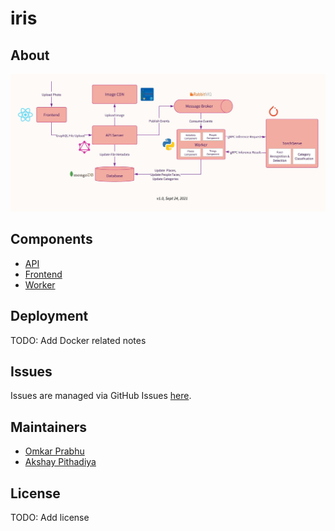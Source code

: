 # iris

## About
![Iris Architecture](images/iris.jpeg)

## Components
- [API](api/README.md)
- [Frontend](frontend/README.md)
- [Worker](worker/README.md)

## Deployment
TODO: Add Docker related notes

## Issues
Issues are managed via GitHub Issues [here](https://github.com/prabhuomkar/iris/issues).

## Maintainers
- [Omkar Prabhu](https://github.com/prabhuomkar)
- [Akshay Pithadiya](https://github.com/akshaypithadiya)

## License
TODO: Add license
